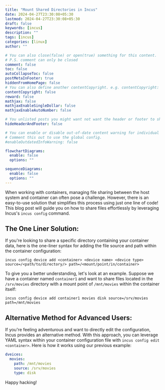 ```yaml
---
title: "Mount Shared Directories in Incus"
date: 2024-04-27T23:30:08+05:30
lastmod: 2024-04-27T23:30:08+05:30
draft: false
keywords: [incus]
description: ""
tags: [incus]
categories: [linux]
author: ""

# You can also close(false) or open(true) something for this content.
# P.S. comment can only be closed
comment: false
toc: false
autoCollapseToc: false
postMetaInFooter: true
hiddenFromHomePage: false
# You can also define another contentCopyright. e.g. contentCopyright: "This is another copyright."
contentCopyright: false
reward: false
mathjax: false
mathjaxEnableSingleDollar: false
mathjaxEnableAutoNumber: false

# You unlisted posts you might want not want the header or footer to show
hideHeaderAndFooter: false

# You can enable or disable out-of-date content warning for individual post.
# Comment this out to use the global config.
#enableOutdatedInfoWarning: false

flowchartDiagrams:
  enable: false
  options: ""

sequenceDiagrams:
  enable: false
  options: ""
---
```


When working with containers, managing file sharing between the host system and container
can often pose a challenge. However, there is an easy-to-use solution that simplifies this
process using just one line of code! This blog post will guide you on how to share files
effortlessly by leveraging Incus's `incus config` command.

<!--more-->

## The One Liner Solution:

If you're looking to share a specific directory containing your container data, here is the
one-liner syntax for adding the file source and path within the container configuration:

```
incus config device add <container> <device name> <device type> source=/<path/to/directory/> path=/<mount/point/in/container>
```

To give you a better understanding, let's look at an example. Suppose we have a container
named `container1` and want to share files located in the `/srv/movies` directory with a mount point of `/mnt/movies` within the container itself:

```
incus config device add container1 movies disk source=/srv/movies path=/mnt/movies
```

## Alternative Method for Advanced Users:

If you're feeling adventurous and want to directly edit the configuration, Incus provides
an alternative method. With this approach, you can leverage YAML syntax within your
container configuration file with `incus config edit <container>`. Here is how it works using our
previous example:

```yaml
dveices:
  movies:
    path: /mnt/movies
    source: /srv/movies
    type: disk
```

Happy hacking!
